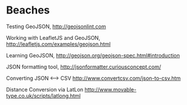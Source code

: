 Beaches
===========



Testing GeoJSON, http://geojsonlint.com


Working with LeafletJS and GeoJSON, http://leafletjs.com/examples/geojson.html


Learning GeoJSON, http://geojson.org/geojson-spec.html#introduction

JSON formatting tool, http://jsonformatter.curiousconcept.com/

Converting JSON <--> CSV
http://www.convertcsv.com/json-to-csv.htm

Distance Conversion via LatLon
http://www.movable-type.co.uk/scripts/latlong.html
